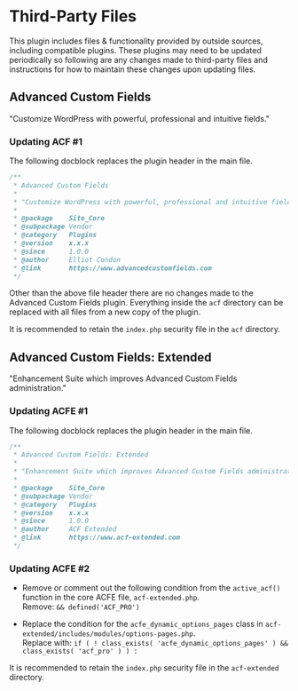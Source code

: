 # Third-Party Files

This plugin includes files & functionality provided by outside sources, including compatible plugins. These plugins may need to be updated periodically so following are any changes made to third-party files and instructions for how to maintain these changes upon updating files.

## Advanced Custom Fields

"Customize WordPress with powerful, professional and intuitive fields."

### Updating ACF #1

The following docblock replaces the plugin header in the main file.

```php
/**
 * Advanced Custom Fields
 *
 * "Customize WordPress with powerful, professional and intuitive fields."
 *
 * @package    Site_Core
 * @subpackage Vendor
 * @category   Plugins
 * @version    x.x.x
 * @since      1.0.0
 * @author     Elliot Condon
 * @link       https://www.advancedcustomfields.com
 */
```

Other than the above file header there are no changes made to the Advanced Custom Fields plugin. Everything inside the `acf` directory can be replaced with all files from a new copy of the plugin.

It is recommended to retain the `index.php` security file in the `acf` directory.

## Advanced Custom Fields: Extended

"Enhancement Suite which improves Advanced Custom Fields administration."

### Updating ACFE #1

The following docblock replaces the plugin header in the main file.

```php
/**
 * Advanced Custom Fields: Extended
 *
 * "Enhancement Suite which improves Advanced Custom Fields administration."
 *
 * @package    Site_Core
 * @subpackage Vendor
 * @category   Plugins
 * @version    x.x.x
 * @since      1.0.0
 * @author     ACF Extended
 * @link       https://www.acf-extended.com
 */
```

### Updating ACFE #2

* Remove or comment out the following condition from the `active_acf()` function in the core ACFE file, `acf-extended.php`.   
  Remove: `&& defined('ACF_PRO')`

* Replace the condition for the `acfe_dynamic_options_pages` class in `acf-extended/includes/modules/options-pages.php`.   
  Replace with: `if ( ! class_exists( 'acfe_dynamic_options_pages' ) && class_exists( 'acf_pro' ) ) :`

It is recommended to retain the `index.php` security file in the `acf-extended` directory.
